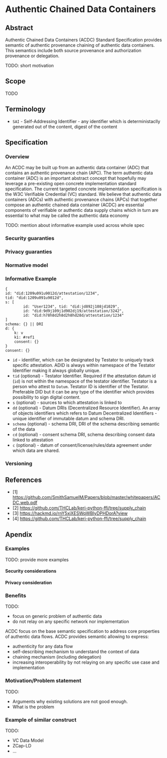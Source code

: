 # Authentic Chained Data Containers

## Abstract

Authentic Chained Data Containers (ACDC) Standard Specification provides semantic of authentic provenance chaining of authentic data containers. This semantics include both source provenance and authorization provenance or delegation.

TODO: short motivation

## Scope

TODO

## Terminology

- `SAI` - Self-Addressing Identifier - any identifier which is deterministaclly generated out of the content, digest of the content


## Specification



### Overview

An ACDC may be built up from an authentic data container (ADC) that contains an authentic provenance chain (APC). The term authentic data container (ADC) is an important abstract concept that hopefully may leverage a pre-existing open concrete
implementation standard specification. The current targeted concrete implementation specification is the W3C Verifiable Credential (VC) standard. We believe that authentic data containers (ADCs) with authentic provenance chains (APCs) that together compose an authentic chained data container (ACDC) are essential components of verifiable or authentic data supply chains which in turn are essential to what may be called the authentic data economy

TODO: mention about informative example used across whole spec

### Security guaranties

### Privacy guaranties

### Normative model

### Informative Example


    {
    id: "did:1209u091u9012d/attestation/1234",
    tid: "did:1209u091u9012d",
    s: [
            id: "User1234", tid: "did:jd892j108jd1029",
            id: "did:9d9j109j1d902dj19/attestation/3242",
            id: "did:h78h8d2h8d2h8hd28d/attestation/1234"
    ]
    schema: {} || DRI
    d: {
        k: v
        k1: #ref1
        consent: {}
    }
    consent: {}



- `id` - identifier, which can be designated by Testator to uniquely track specific attestation. ADID is always within namespace of the Testator Identifier making it always globally unique.
- `tid` (optional) - Testator Identifier. Required if the attestation datum id (`id`) is not within the namespace of the testator identifier. Testator is a person who attest to `Datum`. Testator ID is identifier of the Testator. Preferable DID but it can be any type of the identifier which provides possibility to sign digital content.
- `s` (optional) - sources to which attestation is linked to
- `dd` (optional) - Datum DRIs (Decentralized Resource Identifier). An array of objects identifiers which refers to Datum Decentralized Identifiers - unique identifier of immutable datum and schema DRI.
- `schema` (optional) - schema DRI, DRI of the schema describing semantic of the data
- `cd` (optional) - consent schema DRI, schema describing consent data linked to attestation
- `c` (optional) - datum of consent/license/rules/data agreement under which data are shared.

### Versioning


## References

- [1] https://github.com/SmithSamuelM/Papers/blob/master/whitepapers/ACDC.web.pdf
- [2] https://github.com/THCLab/keri-python-ffi/tree/supply_chain
- [3] https://hackmd.io/rnY5xiXESWqWBlyDPHDorA?view
- [4] https://github.com/THCLab/keri-python-ffi/tree/supply_chain

## Apendix




### Examples

TODO: provide more examples
#### Security considerations

#### Privacy consideration



### Benefits

TODO:
- focus on generic problem of authentic data
- do not relay on any specific network nor implementation

ACDC focus on the base semantic specification to address core properties of authentic data flows. ACDC provides semantic allowing to express:
- authenticity for any data flow
- self-describing mechanism to understand the context of data
- chaining mechanism (including delegation)
- increasing interoperability by not relaying on any specific use case and implementation


### Motivation/Problem statement

TODO:

- Arguments why existing solutions are not good enough.
- What is the problem


### Example of similar construct

TODO:

- VC Data Model
- ZCap-LD
- ...
